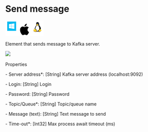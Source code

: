 # Send message

![](<../../../../.gitbook/assets/image (79).png>)

Element that sends message to Kafka server.

![](../../../../.gitbook/assets/queues\_send\_message.png)



Properties

&#x20;\- Server address\*: \[String] Kafka server address (localhost:9092)

&#x20;\- Login: \[String] Login

&#x20;\- Password: \[String] Password

&#x20;\- Topic/Queue\*: \[String] Topic/queue name

&#x20;\- Message (text): \[String] Text message to send

&#x20;\- Time-out\*: \[Int32] Max process await timeout (ms)
